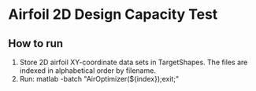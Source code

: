 # Airfoil 2D Design Capacity Test
## How to run
1. Store 2D airfoil XY-coordinate data sets in TargetShapes. The files are indexed in alphabetical order by filename.
2. Run: matlab -batch "AirOptimizer(${index});exit;"